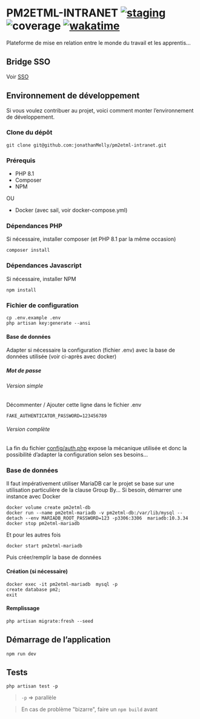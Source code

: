 # PM2ETML-INTRANET [![staging](https://github.com/jonathanMelly/pm2etml-intranet/actions/workflows/main.yml/badge.svg)](https://github.com/jonathanMelly/pm2etml-intranet/actions/workflows/main.yml) ![coverage](http://intranet.pm2etml.ch/coverage_badge.svg) [![wakatime](https://wakatime.com/badge/user/bf7fcc14-d7d0-41c4-99cb-bbe8ecef41bf/project/4fb00346-5e05-4e6b-a906-57e91c256d09.svg)](https://wakatime.com/@bf7fcc14-d7d0-41c4-99cb-bbe8ecef41bf/projects/ctusfaxkkd)

Plateforme de mise en relation entre le monde du travail et les apprentis...

## Bridge SSO
Voir [SSO](doc/sso-bridge/README.md)

## Environnement de développement
Si vous voulez contribuer au projet, voici comment monter l’environnement de développement.

### Clone du dépôt
```shell
git clone git@github.com:jonathanMelly/pm2etml-intranet.git
```

### Prérequis
- PHP 8.1
- Composer
- NPM

OU

- Docker (avec sail, voir docker-compose.yml)

### Dépendances PHP
Si nécessaire, installer composer (et PHP 8.1 par la même occasion)
```shell
composer install
```

### Dépendances Javascript
Si nécessaire, installer NPM
```shell
npm install
```

### Fichier de configuration
```shell
cp .env.example .env
php artisan key:generate --ansi
```

#### Base de données
Adapter si nécessaire la configuration (fichier .env) avec la base de données utilisée (voir ci-après avec docker)

##### Mot de passe
###### Version simple
Décommenter / Ajouter cette ligne dans le fichier .env
```text
FAKE_AUTHENTICATOR_PASSWORD=123456789
```

###### Version complète
La fin du fichier [config/auth.php](https://raw.githubusercontent.com/jonathanMelly/pm2etml-intranet/dev/config/auth.php) expose la mécanique utilisée et donc la possibilité d’adapter la configuration selon ses besoins...

### Base de données
Il faut impérativement utiliser MariaDB car le projet se base sur une utilisation particulière de la clause Group By...
Si besoin, démarrer une instance avec Docker
```shell
docker volume create pm2etml-db
docker run --name pm2etml-mariadb -v pm2etml-db:/var/lib/mysql --detach --env MARIADB_ROOT_PASSWORD=123 -p3306:3306  mariadb:10.3.34
docker stop pm2etml-mariadb
```

Et pour les autres fois
```shell
docker start pm2etml-mariadb
```

Puis créer/remplir la base de données

#### Création (si nécessaire)
```shell
docker exec -it pm2etml-mariadb  mysql -p
create database pm2;
exit
```

#### Remplissage
```shell
php artisan migrate:fresh --seed
```

## Démarrage de l’application
```shell
npm run dev
```

## Tests
```shell
php artisan test -p
```
> `-p` => parallèle

> En cas de problème "bizarre", faire un `npm build` avant

